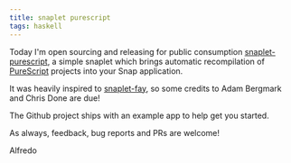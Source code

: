 ```yaml
---
title: snaplet purescript
tags: haskell
---
```


Today I'm open sourcing and releasing for public consumption
[snaplet-purescript](https://github.com/adinapoli/snaplet-purescript),
a simple snaplet which brings automatic recompilation of
[PureScript](http://www.purescript.org/) projects into your
Snap application.

It was heavily inspired to [snaplet-fay](https://github.com/faylang/snaplet-fay),
so some credits to Adam Bergmark and Chris Done are due!

The Github project ships with an example app to help get
you started.

As always, feedback, bug reports and PRs are welcome!

Alfredo
